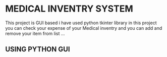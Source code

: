 # MEDICAL INVENTRY SYSTEM
This project is GUI based i have used python tkinter library in this project you can check your expense of your Medical inventry and you can add and remove your item from list ...
## USING PYTHON GUI

